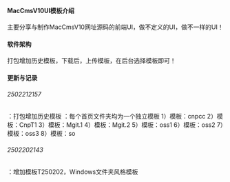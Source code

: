 #### MacCmsV10UI模板介绍
主要分享与制作MacCmsV10网址源码的前端UI，做不定义的UI，做不一样的UI！

#### 软件架构
打包增加历史模板，下载后，上传模板，在后台选择模板即可！


#### 更新与记录
###### 2502212157
：打包增加历史模板
：每个首页文件夹均为一个独立模板
1）模板：cnpcc
2）模板：CnpT1
3）模板：Mgit.1
4）模板：Mgit.2
5）模板：oss1
6）模板：oss2
7）模板：oss3
8）模板：so
###### 2502202143
：增加模板T250202，Windows文件夹风格模板




